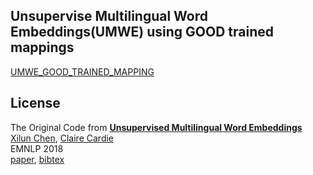 ## Unsupervise Multilingual Word Embeddings(UMWE) using GOOD trained mappings

[UMWE_GOOD_TRAINED_MAPPING](https://github.com/Nhandsome/UMWE_using_good_trained_mapping/blob/main/docs/210510.pdf)

## License
The Original Code from [**Unsupervised Multilingual Word Embeddings**](http://aclweb.org/anthology/D18-1024)
<br>
[Xilun Chen](http://www.cs.cornell.edu/~xlchen/),
[Claire Cardie](http://www.cs.cornell.edu/home/cardie/)
<br>
EMNLP 2018
<br>
[paper](http://aclweb.org/anthology/D18-1024),
[bibtex](http://aclweb.org/anthology/D18-1024.bib)

